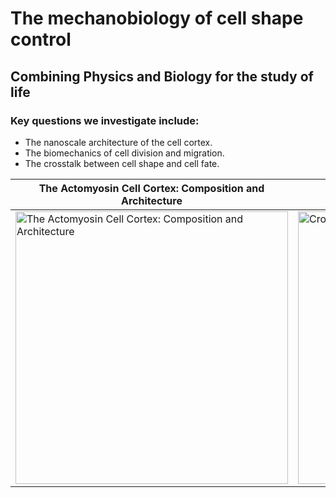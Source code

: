 # The mechanobiology of cell shape control
## Combining Physics and Biology for the study of life

### Key questions we investigate include:

- The nanoscale architecture of the cell cortex.
- The biomechanics of cell division and migration.
- The crosstalk between cell shape and cell fate.


| The Actomyosin Cell Cortex: Composition and Architecture    | Crosstalk Between Cell Shape and Cell Fate |
| -------- | ------- |
| <img src="https://paluchlab.uk/wp-content/uploads/2022/03/bleb_cortex_edit-2-edited.png" alt="The Actomyosin Cell Cortex: Composition and Architecture" width="436"/>  | <img src="https://paluchlab.uk/wp-content/uploads/2022/03/henry_transitionesc_edited.png" alt="Crosstalk Between Cell Shape and Cell Fate" width="436"/>    |
